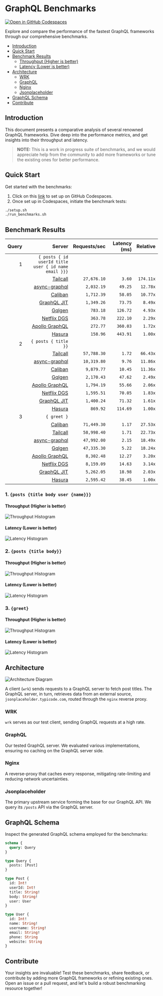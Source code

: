 # GraphQL Benchmarks <!-- omit from toc -->

[![Open in GitHub Codespaces](https://github.com/codespaces/badge.svg)](https://codespaces.new/tailcallhq/graphql-benchmarks)

Explore and compare the performance of the fastest GraphQL frameworks through our comprehensive benchmarks.

- [Introduction](#introduction)
- [Quick Start](#quick-start)
- [Benchmark Results](#benchmark-results)
  - [Throughput (Higher is better)](#throughput-higher-is-better)
  - [Latency (Lower is better)](#latency-lower-is-better)
- [Architecture](#architecture)
  - [WRK](#wrk)
  - [GraphQL](#graphql)
  - [Nginx](#nginx)
  - [Jsonplaceholder](#jsonplaceholder)
- [GraphQL Schema](#graphql-schema)
- [Contribute](#contribute)

[Tailcall]: https://github.com/tailcallhq/tailcall
[Gqlgen]: https://github.com/99designs/gqlgen
[Apollo GraphQL]: https://github.com/apollographql/apollo-server
[Netflix DGS]: https://github.com/netflix/dgs-framework
[Caliban]: https://github.com/ghostdogpr/caliban
[async-graphql]: https://github.com/async-graphql/async-graphql
[Hasura]: https://github.com/hasura/graphql-engine
[GraphQL JIT]: https://github.com/zalando-incubator/graphql-jit

## Introduction

This document presents a comparative analysis of several renowned GraphQL frameworks. Dive deep into the performance metrics, and get insights into their throughput and latency.

> **NOTE:** This is a work in progress suite of benchmarks, and we would appreciate help from the community to add more frameworks or tune the existing ones for better performance.

## Quick Start

Get started with the benchmarks:

1. Click on this [link](https://codespaces.new/tailcallhq/graphql-benchmarks) to set up on GitHub Codespaces.
2. Once set up in Codespaces, initiate the benchmark tests:

```bash
./setup.sh
./run_benchmarks.sh
```

## Benchmark Results

<!-- PERFORMANCE_RESULTS_START -->

| Query | Server | Requests/sec | Latency (ms) | Relative |
|-------:|--------:|--------------:|--------------:|---------:|
| 1 | `{ posts { id userId title user { id name email }}}` |
|| [Tailcall] | `27,676.10` | `3.60` | `174.11x` |
|| [async-graphql] | `2,032.19` | `49.25` | `12.78x` |
|| [Caliban] | `1,712.39` | `58.05` | `10.77x` |
|| [GraphQL JIT] | `1,349.26` | `73.75` | `8.49x` |
|| [Gqlgen] | `783.18` | `126.72` | `4.93x` |
|| [Netflix DGS] | `363.78` | `222.10` | `2.29x` |
|| [Apollo GraphQL] | `272.77` | `360.03` | `1.72x` |
|| [Hasura] | `158.96` | `443.91` | `1.00x` |
| 2 | `{ posts { title }}` |
|| [Tailcall] | `57,788.30` | `1.72` | `66.43x` |
|| [async-graphql] | `10,319.80` | `9.76` | `11.86x` |
|| [Caliban] | `9,879.77` | `10.45` | `11.36x` |
|| [Gqlgen] | `2,170.43` | `47.62` | `2.49x` |
|| [Apollo GraphQL] | `1,794.19` | `55.66` | `2.06x` |
|| [Netflix DGS] | `1,595.51` | `70.05` | `1.83x` |
|| [GraphQL JIT] | `1,400.24` | `71.32` | `1.61x` |
|| [Hasura] | `869.92` | `114.69` | `1.00x` |
| 3 | `{ greet }` |
|| [Caliban] | `71,449.30` | `1.17` | `27.53x` |
|| [Tailcall] | `58,998.40` | `1.71` | `22.73x` |
|| [async-graphql] | `47,992.00` | `2.15` | `18.49x` |
|| [Gqlgen] | `47,335.30` | `5.22` | `18.24x` |
|| [Apollo GraphQL] | `8,302.48` | `12.27` | `3.20x` |
|| [Netflix DGS] | `8,159.09` | `14.63` | `3.14x` |
|| [GraphQL JIT] | `5,262.05` | `18.98` | `2.03x` |
|| [Hasura] | `2,595.42` | `38.45` | `1.00x` |

<!-- PERFORMANCE_RESULTS_END -->



### 1. `{posts {title body user {name}}}`
#### Throughput (Higher is better)

![Throughput Histogram](assets/req_sec_histogram1.png)

#### Latency (Lower is better)

![Latency Histogram](assets/latency_histogram1.png)

### 2. `{posts {title body}}`
#### Throughput (Higher is better)

![Throughput Histogram](assets/req_sec_histogram2.png)

#### Latency (Lower is better)

![Latency Histogram](assets/latency_histogram2.png)

### 3. `{greet}`
#### Throughput (Higher is better)

![Throughput Histogram](assets/req_sec_histogram3.png)

#### Latency (Lower is better)

![Latency Histogram](assets/latency_histogram3.png)

## Architecture

![Architecture Diagram](assets/architecture.png)

A client (`wrk`) sends requests to a GraphQL server to fetch post titles. The GraphQL server, in turn, retrieves data from an external source, `jsonplaceholder.typicode.com`, routed through the `nginx` reverse proxy.

### WRK

`wrk` serves as our test client, sending GraphQL requests at a high rate.

### GraphQL

Our tested GraphQL server. We evaluated various implementations, ensuring no caching on the GraphQL server side.

### Nginx

A reverse-proxy that caches every response, mitigating rate-limiting and reducing network uncertainties.

### Jsonplaceholder

The primary upstream service forming the base for our GraphQL API. We query its `/posts` API via the GraphQL server.

## GraphQL Schema

Inspect the generated GraphQL schema employed for the benchmarks:

```graphql
schema {
  query: Query
}

type Query {
  posts: [Post]
}

type Post {
  id: Int!
  userId: Int!
  title: String!
  body: String!
  user: User
}

type User {
  id: Int!
  name: String!
  username: String!
  email: String!
  phone: String
  website: String
}
```

## Contribute

Your insights are invaluable! Test these benchmarks, share feedback, or contribute by adding more GraphQL frameworks or refining existing ones. Open an issue or a pull request, and let's build a robust benchmarking resource together!
